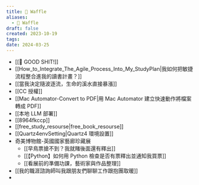 ```yaml
---
title: 🧇 Waffle
aliases:
  - 🧇 Waffle
draft: false
created: 2023-10-19
tags: 
date: 2024-03-25
---
```

- [[💩 GOOD SHIT!]]
- [[How_to_Integrate_The_Agile_Process_Into_My_StudyPlan|我如何把敏捷流程整合進我的讀書計畫？]]
- [[當我決定隨波逐流，生命的溪水直接暴漲]]
- [[CC 授權]]
- [[Mac Automator-Convert to PDF|用 Mac Automator 建立快速動作將檔案轉成 PDF]]
- [[本地 LLM 部署]]
- [[8964fkccp]]
- [[free_study_resourse|free_book_resourse]]
- [[Quartz4envSetting|Quartz4 環境設置]]
- 奇美博物館-英國國家藝廊珍藏展
	- [[早鳥票搶不到？我就賭後面還有釋出]]
	- [[【Python】如何用 Python 檢查是否有票釋出並通知我買票]]
	- [[看展前的準備功課，藝術家與作品整理]]
- [[我的職涯諮詢師叫我跟朋友們聊聊工作跟抱團取暖]]
- 